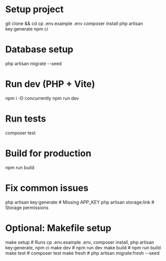 # Setup project
git clone <repo-url> && cd <repo-folder>
cp .env.example .env
composer install
php artisan key:generate
npm ci

# Database setup
php artisan migrate --seed

# Run dev (PHP + Vite)
npm i -D concurrently
npm run dev

# Run tests
composer test

# Build for production
npm run build

# Fix common issues
php artisan key:generate  # Missing APP_KEY
php artisan storage:link  # Storage permissions

# Optional: Makefile setup
make setup  # Runs cp .env.example .env, composer install, php artisan key:generate, npm ci
make dev    # npm run dev
make build  # npm run build
make test   # composer test
make fresh  # php artisan migrate:fresh --seed